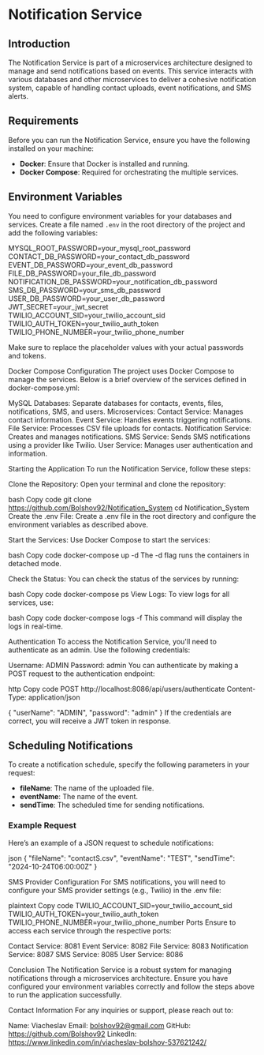 # Notification Service

## Introduction

The Notification Service is part of a microservices architecture designed to manage and send notifications based on events. This service interacts with various databases and other microservices to deliver a cohesive notification system, capable of handling contact uploads, event notifications, and SMS alerts.

## Requirements

Before you can run the Notification Service, ensure you have the following installed on your machine:

- **Docker**: Ensure that Docker is installed and running.
- **Docker Compose**: Required for orchestrating the multiple services.

## Environment Variables

You need to configure environment variables for your databases and services. Create a file named `.env` in the root directory of the project and add the following variables:

MYSQL_ROOT_PASSWORD=your_mysql_root_password
CONTACT_DB_PASSWORD=your_contact_db_password
EVENT_DB_PASSWORD=your_event_db_password
FILE_DB_PASSWORD=your_file_db_password
NOTIFICATION_DB_PASSWORD=your_notification_db_password
SMS_DB_PASSWORD=your_sms_db_password
USER_DB_PASSWORD=your_user_db_password
JWT_SECRET=your_jwt_secret
TWILIO_ACCOUNT_SID=your_twilio_account_sid
TWILIO_AUTH_TOKEN=your_twilio_auth_token
TWILIO_PHONE_NUMBER=your_twilio_phone_number

Make sure to replace the placeholder values with your actual passwords and tokens.

Docker Compose Configuration
The project uses Docker Compose to manage the services. Below is a brief overview of the services defined in docker-compose.yml:

MySQL Databases: Separate databases for contacts, events, files, notifications, SMS, and users.
Microservices:
Contact Service: Manages contact information.
Event Service: Handles events triggering notifications.
File Service: Processes CSV file uploads for contacts.
Notification Service: Creates and manages notifications.
SMS Service: Sends SMS notifications using a provider like Twilio.
User Service: Manages user authentication and information.

Starting the Application
To run the Notification Service, follow these steps:

Clone the Repository: Open your terminal and clone the repository:

bash
Copy code
git clone https://github.com/Bolshov92/Notification_System
cd Notification_System
Create the .env File: Create a .env file in the root directory and configure the environment variables as described above.

Start the Services: Use Docker Compose to start the services:

bash
Copy code
docker-compose up -d
The -d flag runs the containers in detached mode.

Check the Status: You can check the status of the services by running:

bash
Copy code
docker-compose ps
View Logs: To view logs for all services, use:

bash
Copy code
docker-compose logs -f
This command will display the logs in real-time.

Authentication
To access the Notification Service, you'll need to authenticate as an admin. Use the following credentials:

Username: ADMIN
Password: admin
You can authenticate by making a POST request to the authentication endpoint:

http
Copy code
POST http://localhost:8086/api/users/authenticate
Content-Type: application/json

{
    "userName": "ADMIN",
    "password": "admin"
}
If the credentials are correct, you will receive a JWT token in response.

## Scheduling Notifications

To create a notification schedule, specify the following parameters in your request:

- **fileName**: The name of the uploaded file.
- **eventName**: The name of the event.
- **sendTime**: The scheduled time for sending notifications.

### Example Request

Here’s an example of a JSON request to schedule notifications:

   json
{
    "fileName": "contactS.csv",
    "eventName": "TEST",
    "sendTime": "2024-10-24T06:00:00Z"
}

SMS Provider Configuration
For SMS notifications, you will need to configure your SMS provider settings (e.g., Twilio) in the .env file:

plaintext
Copy code
TWILIO_ACCOUNT_SID=your_twilio_account_sid
TWILIO_AUTH_TOKEN=your_twilio_auth_token
TWILIO_PHONE_NUMBER=your_twilio_phone_number
Ports
Ensure to access each service through the respective ports:

Contact Service: 8081
Event Service: 8082
File Service: 8083
Notification Service: 8087
SMS Service: 8085
User Service: 8086

Conclusion
The Notification Service is a robust system for managing notifications through a microservices architecture. Ensure you have configured your environment variables correctly and follow the steps above to run the application successfully.

Contact Information
For any inquiries or support, please reach out to:

Name: Viacheslav
Email: bolshov92@gmail.com
GitHub: https://github.com/Bolshov92
LinkedIn: https://www.linkedin.com/in/viacheslav-bolshov-537621242/

